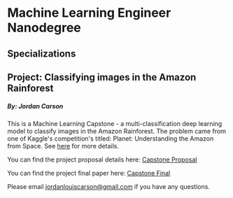 # Machine Learning Engineer Nanodegree
## Specializations
## Project: Classifying images in the Amazon Rainforest
##### By: Jordan Carson
This is a Machine Learning Capstone - a multi-classification deep learning model to classify images in the Amazon Rainforest. The problem came from one of Kaggle's competition's titled: Planet: Understanding the Amazon from Space. See [here](https://www.kaggle.com/c/planet-understanding-the-amazon-from-space) for more details.

You can find the project proposal details here: [Capstone Proposal](docs/capstone_proposal_template.md)

You can find the project final paper here: [Capstone Final](capstone_project_final.pdf)


Please email [jordanlouiscarson@gmail.com](mailto:jordanlouiscarson@gmail.com) if you have any questions.
